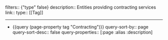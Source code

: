 filters:: {"type" false}
description:: Entities providing contracting services
link::
type:: [[Tag]]

- ---
- {{query (page-property tag "Contracting")}}
  query-sort-by:: page
  query-sort-desc:: false
  query-properties:: [:page :alias :description]